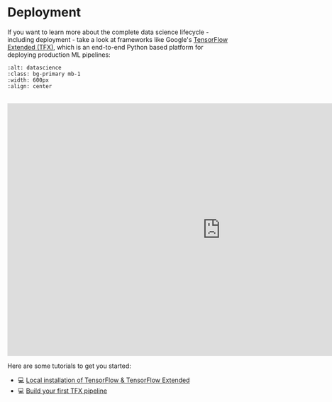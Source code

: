 # Deployment

If you want to learn more about the complete data science lifecycle - including deployment - take a look at frameworks like Google's [TensorFlow Extended (TFX)](https://www.tensorflow.org/tfx), which is an end-to-end Python based platform for deploying production ML pipelines: 

```{image} ../_static/img/lifecycle-tfx.png
:alt: datascience
:class: bg-primary mb-1
:width: 600px
:align: center
```

<br>

<iframe src="https://docs.google.com/presentation/d/e/2PACX-1vRmBRxASJDpaFKZ9Y0M1Pgnr1R7nTz_Vg-H_mHkxhGKpw1Gb7Ca-oy8-mHZH1Rl9mqngc1rdEGgwNXo/embed?start=false&loop=false&delayms=3000" frameborder="0" width="960" height="569" allowfullscreen="true" mozallowfullscreen="true" webkitallowfullscreen="true"></iframe>

<br>

Here are some tutorials to get you started:

- 💻 [Local installation of TensorFlow & TensorFlow Extended](https://kirenz.github.io/codelabs/codelabs/tfx-install/#0)
- 💻 [Build your first TFX pipeline](https://kirenz.github.io/codelabs/codelabs/tfx-pipeline-taxi/#0)